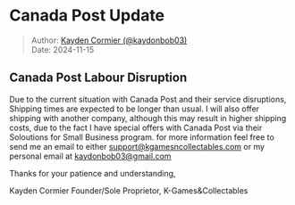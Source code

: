 # Canada Post Update

> Author: [Kayden Cormier (@kaydonbob03)](mailto:support@kgamesncollectables.com) <br/>
> Date: 2024-11-15

## Canada Post Labour Disruption

Due to the current situation with Canada Post and their service disruptions, Shipping times are expected to be longer than usual. 
I will also offer shipping with another company, although this may result in higher shipping costs, due to the fact I have special offers with Canada Post via their Soloutions for Small Business program.
for more information feel free to send me an email to either [support@kgamesncollectables.com](mailto:support@kgamesncollectables.com?subject=Inquiry%20on%20Shipping%20Updates) or my personal email at [kaydonbob03@gmail.com](mailto:kaydonbob03@gmail.com?subject=Inquiry%20on%20Shipping%20Updates)

Thanks for your patience and understanding,

Kayden Cormier
Founder/Sole Proprietor, K-Games&Collectables
